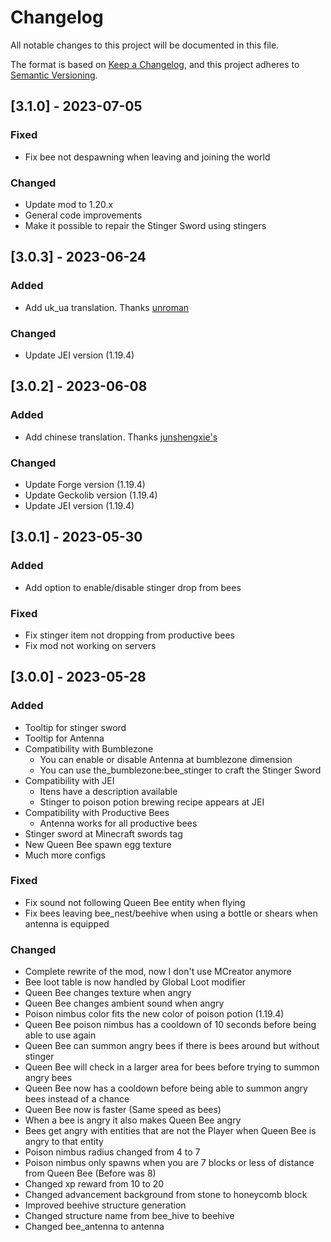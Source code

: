 # Changelog

All notable changes to this project will be documented in this file.

The format is based on [Keep a Changelog](https://keepachangelog.com/en/1.0.0/),
and this project adheres to [Semantic Versioning](https://semver.org/spec/v2.0.0.html).

## [3.1.0] - 2023-07-05

### Fixed

- Fix bee not despawning when leaving and joining the world

### Changed

- Update mod to 1.20.x
- General code improvements
- Make it possible to repair the Stinger Sword using stingers

## [3.0.3] - 2023-06-24

### Added

- Add uk_ua translation. Thanks [unroman](https://github.com/unroman)

### Changed

- Update JEI version (1.19.4)

## [3.0.2] - 2023-06-08

### Added

- Add chinese translation. Thanks [junshengxie's](https://legacy.curseforge.com/members/junshengxie/projects)

### Changed

- Update Forge version (1.19.4)
- Update Geckolib version (1.19.4)
- Update JEI version (1.19.4)

## [3.0.1] - 2023-05-30

### Added

- Add option to enable/disable stinger drop from bees 

### Fixed

- Fix stinger item not dropping from productive bees
- Fix mod not working on servers


## [3.0.0] - 2023-05-28

### Added

- Tooltip for stinger sword
- Tooltip for Antenna
- Compatibility with Bumblezone
	- You can enable or disable Antenna at bumblezone dimension
	- You can use the_bumblezone:bee_stinger to craft the Stinger Sword
- Compatibility with JEI
	- Itens have a description available
	- Stinger to poison potion brewing recipe appears at JEI
- Compatibility with Productive Bees
	- Antenna works for all productive bees
- Stinger sword at Minecraft swords tag
- New Queen Bee spawn egg texture
- Much more configs

### Fixed 

- Fix sound not following Queen Bee entity when flying
- Fix bees leaving bee_nest/beehive when using a bottle or shears when antenna is equipped

### Changed

- Complete rewrite of the mod, now I don't use MCreator anymore
- Bee loot table is now handled by Global Loot modifier
- Queen Bee changes texture when angry
- Queen Bee changes ambient sound when angry
- Poison nimbus color fits the new color of poison potion (1.19.4)
- Queen Bee poison nimbus has a cooldown of 10 seconds before being able to use again
- Queen Bee can summon angry bees if there is bees around but without stinger
- Queen Bee will check in a larger area for bees before trying to summon angry bees
- Queen Bee now has a cooldown before being able to summon angry bees instead of a chance
- Queen Bee now is faster (Same speed as bees)
- When a bee is angry it also makes Queen Bee angry
- Bees get angry with entities that are not the Player when Queen Bee is angry to that entity
- Poison nimbus radius changed from 4 to 7
- Poison nimbus only spawns when you are 7 blocks or less of distance from Queen Bee (Before was 8)
- Changed xp reward from 10 to 20
- Changed advancement background from stone to honeycomb block
- Improved beehive structure generation
- Changed structure name from bee_hive to beehive
- Changed bee_antenna to antenna
